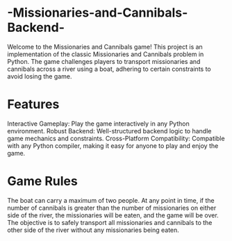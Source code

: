 # -Missionaries-and-Cannibals-Backend-
Welcome to the Missionaries and Cannibals game! This project is an implementation of the classic Missionaries and Cannibals problem in Python. The game challenges players to transport missionaries and cannibals across a river using a boat, adhering to certain constraints to avoid losing the game.

# Features
Interactive Gameplay: Play the game interactively in any Python environment.
Robust Backend: Well-structured backend logic to handle game mechanics and constraints.
Cross-Platform Compatibility: Compatible with any Python compiler, making it easy for anyone to play and enjoy the game.

# Game Rules
The boat can carry a maximum of two people.
At any point in time, if the number of cannibals is greater than the number of missionaries on either side of the river, the missionaries will be eaten, and the game will be over.
The objective is to safely transport all missionaries and cannibals to the other side of the river without any missionaries being eaten.
